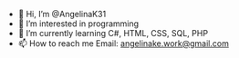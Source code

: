 - 👋 Hi, I’m @AngelinaK31
- 👀 I’m interested in programming
- 🌱 I’m currently learning C#, HTML, CSS, SQL, PHP
- 📫 How to reach me Email: angelinake.work@gmail.com


